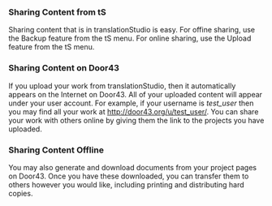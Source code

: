 
### Sharing Content from tS

Sharing content that is in translationStudio is easy.  For offine sharing, use the Backup feature from the tS menu.  For online sharing, use the Upload feature from the tS menu.

### Sharing Content on Door43

If you upload your work from translationStudio, then it automatically appears on the Internet on Door43.  All of your uploaded content will appear under your user account.  For example, if your username is *test_user* then you may find all your work at http://door43.org/u/test_user/.  You can share your work with others online by giving them the link to the projects you have uploaded.

### Sharing Content Offline

You may also generate and download documents from your project pages on Door43.  Once you have these downloaded, you can transfer them to others however you would like, including printing and distributing hard copies.